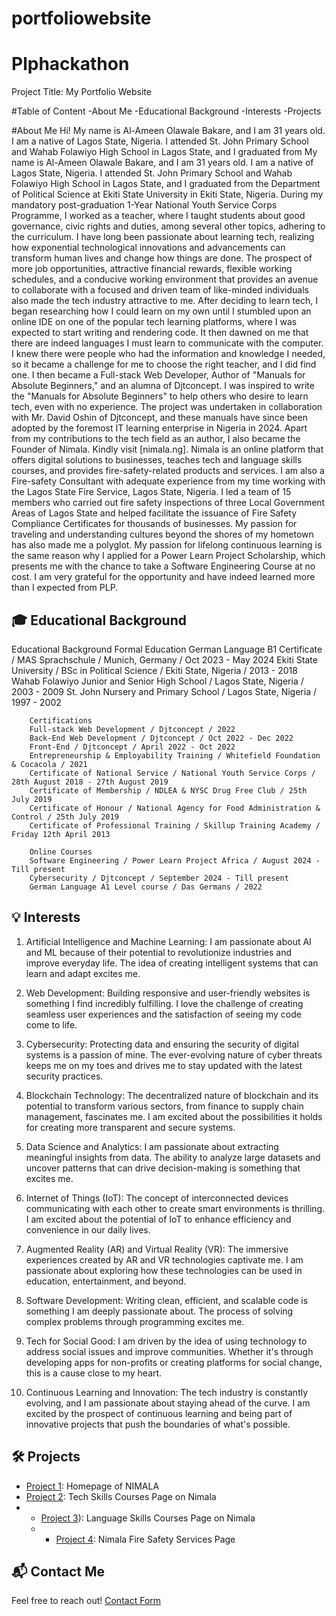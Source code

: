 # portfoliowebsite
# Plphackathon  
Project Title: My Portfolio Website

#Table of Content
-About Me
-Educational Background
-Interests
-Projects

#About Me
Hi! My name is Al-Ameen Olawale Bakare, and I am 31 years old. I am a native of Lagos State, Nigeria. I attended St. John Primary School and Wahab Folawiyo High School in Lagos State, and I graduated from
My name is Al-Ameen Olawale Bakare, and I am 31 years old. I am a native of Lagos State, Nigeria. I attended St. John Primary School and Wahab Folawiyo High School in Lagos State, and I graduated from
the Department of Political Science at Ekiti State University in Ekiti State, Nigeria.
During my mandatory post-graduation 1-Year National Youth Service Corps Programme, I worked as a teacher, where I taught students about good governance, civic rights and duties, among several other topics, 
adhering to the curriculum. I have long been passionate about learning tech, realizing how exponential technological innovations and advancements can transform human lives and change how things are done. 
The prospect of more job opportunities, attractive financial rewards, flexible working schedules, and a conducive working environment that provides an avenue to collaborate with a focused and driven team of like-minded
individuals also made the tech industry attractive to me.
After deciding to learn tech, I began researching how I could learn on my own until I stumbled upon an online IDE on one of the popular tech learning platforms, where I was expected to start writing and rendering code. 
It then dawned on me that there are indeed languages I must learn to communicate with the computer. I knew there were people who had the information and knowledge I needed, so it became a challenge for me to choose the 
right teacher, and I did find one.
I then became a Full-stack Web Developer, Author of "Manuals for Absolute Beginners," and an alumna of Djtconcept. I was inspired to write the "Manuals for Absolute Beginners" to help others who desire to learn tech, 
even with no experience. The project was undertaken in collaboration with Mr. David Oshin of Djtconcept, and these manuals have since been adopted by the foremost IT learning enterprise in Nigeria
in 2024. Apart from my contributions to the tech field as an author, I also became the Founder of Nimala. Kindly visit [nimala.ng]. Nimala is an online platform that offers digital solutions to businesses, teaches tech and
language skills courses, and provides fire-safety-related products and services.
I am also a Fire-safety Consultant with adequate experience from my time working with the Lagos State Fire Service, Lagos State, Nigeria. I led a team of 15 members who carried out fire safety inspections of three Local Government Areas of Lagos State and helped facilitate the issuance of Fire Safety Compliance Certificates for thousands of businesses. My passion for traveling and understanding cultures beyond the shores of my hometown has also made me a polyglot. My passion for lifelong continuous learning is the same reason why I applied for a Power Learn Project Scholarship, which presents me with the chance to take a Software Engineering Course at
no cost. I am very grateful for the opportunity and have indeed learned more than I expected from PLP.

## 🎓 Educational Background
Educational Background
Formal Education
        German Language B1 Certificate / MAS Sprachschule / Munich, Germany / Oct 2023 - May 2024
        Ekiti State University / BSc in Political Science / Ekiti State, Nigeria / 2013 - 2018 
        Wahab Folawiyo Junior and Senior High School / Lagos State, Nigeria / 2003 - 2009 
        St. John Nursery and Primary School / Lagos State, Nigeria / 1997 - 2002

        Certifications
        Full-stack Web Development / Djtconcept / 2022 
        Back-End Web Development / Djtconcept / Oct 2022 - Dec 2022
        Front-End / Djtconcept / April 2022 - Oct 2022
        Entrepreneurship & Employability Training / Whitefield Foundation & Cocacola / 2021
        Certificate of National Service / National Youth Service Corps / 28th August 2018 - 27th August 2019
        Certificate of Membership / NDLEA & NYSC Drug Free Club / 25th July 2019
        Certificate of Honour / National Agency for Food Administration & Control / 25th July 2019
        Certificate of Professional Training / Skillup Training Academy / Friday 12th April 2013

        Online Courses
        Software Engineering / Power Learn Project Africa / August 2024 - Till present
        Cybersecurity / Djtconcept / September 2024 - Till present
        German Language A1 Level course / Das Germans / 2022


## 💡 Interests
1. Artificial Intelligence and Machine Learning: I am passionate about AI and ML because of their potential to revolutionize industries and improve everyday life. The idea of creating intelligent systems that can learn and adapt excites me.

2. Web Development: Building responsive and user-friendly websites is something I find incredibly fulfilling. I love the challenge of creating seamless user experiences and the satisfaction of seeing my code come to life.

3. Cybersecurity: Protecting data and ensuring the security of digital systems is a passion of mine. The ever-evolving nature of cyber threats keeps me on my toes and drives me to stay updated with the latest security practices.

4. Blockchain Technology: The decentralized nature of blockchain and its potential to transform various sectors, from finance to supply chain management, fascinates me. I am excited about the possibilities it holds for creating more transparent and secure systems.

5. Data Science and Analytics: I am passionate about extracting meaningful insights from data. The ability to analyze large datasets and uncover patterns that can drive decision-making is something that excites me.

6. Internet of Things (IoT): The concept of interconnected devices communicating with each other to create smart environments is thrilling. I am excited about the potential of IoT to enhance efficiency and convenience in our daily lives.

7. Augmented Reality (AR) and Virtual Reality (VR): The immersive experiences created by AR and VR technologies captivate me. I am passionate about exploring how these technologies can be used in education, entertainment, and beyond.

8. Software Development: Writing clean, efficient, and scalable code is something I am deeply passionate about. The process of solving complex problems through programming excites me.

9. Tech for Social Good: I am driven by the idea of using technology to address social issues and improve communities. Whether it's through developing apps for non-profits or creating platforms for social change, this is a cause close to my heart.

10. Continuous Learning and Innovation: The tech industry is constantly evolving, and I am passionate about staying ahead of the curve. I am excited by the prospect of continuous learning and being part of innovative projects that push the boundaries of what's possible.

## 🛠️ Projects
- [Project 1](https://nimala.ng):  Homepage of NIMALA
- [Project 2](https://nimala.ng/courses/): Tech Skills Courses Page on Nimala
- - [Project 3](https://nimala.ng/nimala-language-courses/)): Language Skills Courses Page on Nimala
  - - [Project 4](https://nimala.ng/nimala-firefighting-appliances/): Nimala Fire Safety Services Page

## 📬 Contact Me
Feel free to reach out! [Contact Form](your-form-handler.php)
